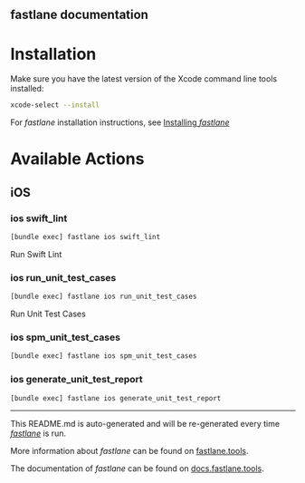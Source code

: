 fastlane documentation
----

# Installation

Make sure you have the latest version of the Xcode command line tools installed:

```sh
xcode-select --install
```

For _fastlane_ installation instructions, see [Installing _fastlane_](https://docs.fastlane.tools/#installing-fastlane)

# Available Actions

## iOS

### ios swift_lint

```sh
[bundle exec] fastlane ios swift_lint
```

Run Swift Lint

### ios run_unit_test_cases

```sh
[bundle exec] fastlane ios run_unit_test_cases
```

Run Unit Test Cases

### ios spm_unit_test_cases

```sh
[bundle exec] fastlane ios spm_unit_test_cases
```



### ios generate_unit_test_report

```sh
[bundle exec] fastlane ios generate_unit_test_report
```



----

This README.md is auto-generated and will be re-generated every time [_fastlane_](https://fastlane.tools) is run.

More information about _fastlane_ can be found on [fastlane.tools](https://fastlane.tools).

The documentation of _fastlane_ can be found on [docs.fastlane.tools](https://docs.fastlane.tools).
